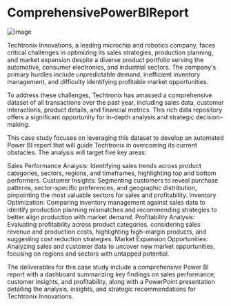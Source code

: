 # ComprehensivePowerBIReport

![image](https://github.com/user-attachments/assets/9cfdb0cf-8b36-4681-b4c3-5540c35982ed)


Techtronix Innovations, a leading microchip and robotics company, faces critical challenges in optimizing its sales strategies, production planning, and market expansion despite a diverse product portfolio serving the automotive, consumer electronics, and industrial sectors.  The company's primary hurdles include unpredictable demand, inefficient inventory management, and difficulty identifying profitable market opportunities.

To address these challenges, Techtronix has amassed a comprehensive dataset of all transactions over the past year, including sales data, customer interactions, product details, and financial metrics. This rich data repository offers a significant opportunity for in-depth analysis and strategic decision-making.

This case study focuses on leveraging this dataset to develop an automated Power BI report that will guide Techtronix in overcoming its current obstacles. The analysis will target five key areas:

Sales Performance Analysis:  Identifying sales trends across product categories, sectors, regions, and timeframes, highlighting top and bottom performers. Customer Insights: Segmenting customers to reveal purchase patterns, sector-specific preferences, and geographic distribution, pinpointing the most valuable sectors for sales and profitability. Inventory Optimization: Comparing inventory management against sales data to identify production planning mismatches and recommending strategies to better align production with market demand. Profitability Analysis: Evaluating profitability across product categories, considering sales revenue and production costs, highlighting high-margin products, and suggesting cost reduction strategies. Market Expansion Opportunities: Analyzing sales and customer data to uncover new market opportunities, focusing on regions and sectors with untapped potential.

The deliverables for this case study include a comprehensive Power BI report with a dashboard summarizing key findings on sales performance, customer insights, and profitability, along with a PowerPoint presentation detailing the analysis, insights, and strategic recommendations for Techtronix Innovations.
